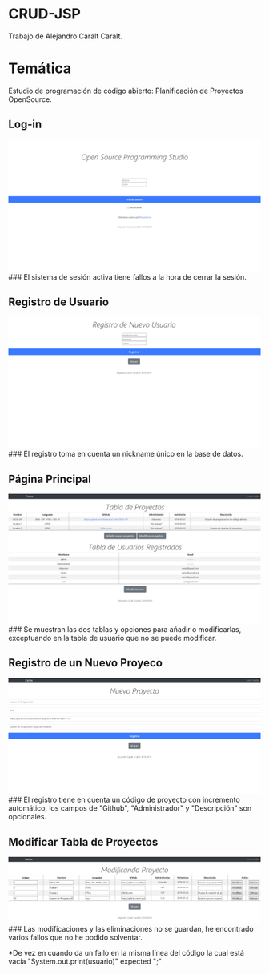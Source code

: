 # CRUD-JSP
Trabajo de Alejandro Caralt Caralt.
# Temática
Estudio de programación de código abierto: Planificación de Proyectos OpenSource.


## Log-in 
<img src="img/index.png" >
### El sistema de sesión activa tiene fallos a la hora de cerrar la sesión.

## Registro de Usuario
<img src="img/registro.png">
### El registro toma en cuenta un nickname único en la base de datos.

## Página Principal
<img src="img/menu.png" >
### Se muestran las dos tablas y opciones para añadir o modificarlas, exceptuando en la tabla de usuario que no se puede modificar.

## Registro de un Nuevo Proyeco
<img src="img/proyecto.png">
### El registro tiene en cuenta un código de proyecto con incremento automático, los campos de "Github", "Administrador" y "Descripción" son opcionales.

## Modificar Tabla de Proyectos
<img src="img/modificarproyecto.png">
### Las modificaciones y las eliminaciones no se guardan, he encontrado varios fallos que no he podido solventar.


*De vez en cuando da un fallo en la misma línea del código la cual está vacía "System.out.print(usuario)" expected ";"
